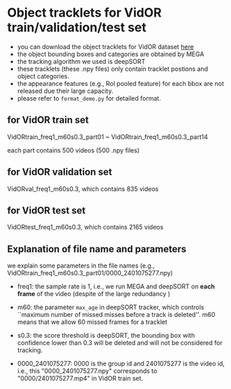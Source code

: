 # Object tracklets for VidOR train/validation/test set

- you can download the object tracklets for VidOR dataset [here](https://drive.google.com/drive/folders/1wWkzHlhYcZPQR4fUMTTJEn2SVVnhGFch?usp=sharing)
- the object bounding boxes and categories are obtained by MEGA
- the tracking algorithm we used is deepSORT
- these tracklets (these .npy files) only contain tracklet postions and object categories.
- the appearance features (e.g., RoI pooled feature) for each bbox are not released due their large capacity.
- please refer to ``format_demo.py`` for detailed format.

## for VidOR train set
VidORtrain_freq1_m60s0.3_part01 ~ VidORtrain_freq1_m60s0.3_part14

each part contains 500 videos (500 .npy files)

## for VidOR validation set

VidORval_freq1_m60s0.3, which contains 835 videos

## for VidOR test set

VidORtest_freq1_m60s0.3, which contains 2165 videos

## Explanation of file name and parameters

we explain some parameters in the file names (e.g., VidORtrain_freq1_m60s0.3_part01/0000_2401075277.npy)

- freq1: the sample rate is 1, i.e., we run MEGA and deepSORT on **each frame** of the video (despite of the large redundancy )
- m60: the parameter `max_age` in deepSORT tracker, which controls ``maximum number of missed misses before a track is deleted''. m60 means that we allow 60 missed frames for a tracklet

- s0.3: the score threshold is deepSORT, the bounding box with confidence lower than 0.3 will be deleted and will not be considered  for tracking.

- 0000_2401075277: 0000 is the group id and 2401075277 is the video id, i.e., this "0000_2401075277.npy" corresponds to "0000/2401075277.mp4" in VidOR train set.
